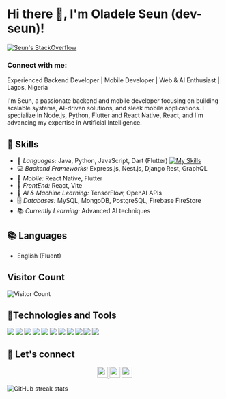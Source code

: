 <h1> Hi there 👋, I'm Oladele Seun (dev-seun)! </h1>

[![Seun's StackOverflow](https://img.shields.io/badge/StackOverflow-F48024?style=for-the-badge&logo=stackoverflow&logoColor=white)](https://stackoverflow.com/users/13918492)

<h3 align="left">Connect with me:</h3>

Experienced Backend Developer | Mobile Developer | Web & AI Enthusiast | Lagos, Nigeria

I'm Seun, a passionate backend and mobile developer focusing on building scalable systems, AI-driven solutions, and sleek mobile applications. I specialize in Node.js, Python, Flutter and React Native, React, and I'm advancing my expertise in Artificial Intelligence.

## 🔧 Skills

- 🌱 *Languages:* Java, Python, JavaScript, Dart (Flutter) [![My Skills](https://skillicons.dev/icons?i=java,python,javascript,dart,typescript&perline=5)](https://skillicons.dev)
- 💻 *Backend Frameworks:* Express.js, Nest.js, Django Rest, GraphQL
- 📱 *Mobile:* React Native, Flutter
- 📱 *FrontEnd:* React, Vite
- 🤖 *AI & Machine Learning:* TensorFlow, OpenAI APIs
- 🗄️ *Databases:* MySQL, MongoDB, PostgreSQL, Firebase FireStore
- 📚 *Currently Learning:* Advanced AI techniques

## 📚 Languages

- English (Fluent)

## Visitor Count
![Visitor Count](https://profile-counter.glitch.me/{dev-seun}/count.svg)


## 🔧Technologies and Tools

![](https://img.shields.io/badge/Backend-Node.js-informational?style=flat&logo=node.js&logoColor=white&color=2bbc8a)
![](https://img.shields.io/badge/Backend-Python-informational?style=flat&logo=python&logoColor=white&color=2bbc8a)
![](https://img.shields.io/badge/Mobile-React_Native-informational?style=flat&logo=react&logoColor=white&color=2bbc8a)
![](https://img.shields.io/badge/Mobile-Flutter-informational?style=flat&logo=flutter&logoColor=white&color=2bbc8a)
![](https://img.shields.io/badge/Cloud-AWS-informational?style=flat&logo=amazon-aws&logoColor=white&color=2bbc8a)
![](https://img.shields.io/badge/Databases-PostgreSQL-informational?style=flat&logo=postgresql&logoColor=white&color=2bbc8a)
![](https://img.shields.io/badge/AI-TensorFlow-informational?style=flat&logo=tensorflow&logoColor=white&color=2bbc8a)
![](https://img.shields.io/badge/Code-JavaScript-informational?style=flat&logo=javascript&logoColor=white&color=2bbc8a)
![](https://img.shields.io/badge/Container-Docker-informational?style=flat&logo=docker&logoColor=white&color=2bbc8a)
![](https://img.shields.io/badge/Monitoring-Grafana-informational?style=flat&logo=grafana&logoColor=white&color=2bbc8a)
![](https://img.shields.io/badge/OS-Linux-informational?style=flat&logo=linux&logoColor=white&color=2bbc8a)


## 🤝 Let's connect

<p align="center">
<!--   <a href="https://twitter.com/your-twitter-handle"><img src="https://img.shields.io/badge/twitter-%231DA1F2.svg?&style=for-the-badge&logo=twitter&logoColor=white" height=25></a>  -->
  <a href="https://www.linkedin.com/in/dev-seun/"><img src="https://img.shields.io/badge/linkedin-%230077B5.svg?&style=for-the-badge&logo=linkedin&logoColor=white" height=25> </a>
  </a>
  <a href="mailto:oladsam16@gmail.com"><img src="https://img.shields.io/badge/gmail-%EA4225.svg?&style=for-the-badge&logo=gmail&logoColor=red" height=25></a>
  <a href="https://www.youtube.com/@devseun"><img src="https://img.shields.io/badge/youtube-%23FF0000.svg?&style=for-the-badge&logo=youtube&logoColor=white" height=25></a>
</p>

![GitHub streak stats](https://github-readme-streak-stats.herokuapp.com/?user=dev-seun&theme=black-ice&hide_border=true&stroke=0000&background=060A0CD0)
